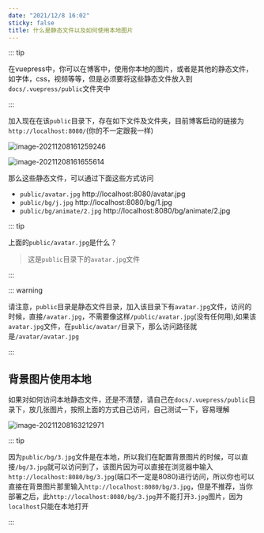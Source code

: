 ```yaml
---
date: "2021/12/8 16:02"
sticky: false
title: 什么是静态文件以及如何使用本地图片
---
```


::: tip

在vuepress中，你可以在博客中，使用你本地的图片，或者是其他的静态文件，如字体，css，视频等等，但是必须要将这些静态文件放入到`docs/.vuepress/public`文件夹中

:::



加入现在在该`public`目录下，存在如下文件及文件夹，目前博客启动的链接为`http://localhost:8080/`(你的不一定跟我一样)

![image-20211208161259246](https://ooszy.cco.vin/img/blog-note/image-20211208161259246.png?x-oss-process=style/pictureProcess1)

![image-20211208161655614](https://ooszy.cco.vin/img/blog-note/image-20211208161655614.png?x-oss-process=style/pictureProcess1)



那么这些静态文件，可以通过下面这些方式访问

- `public/avatar.jpg` http://localhost:8080/avatar.jpg
- `public/bg/j.jpg` http://localhost:8080/bg/1.jpg
- `public/bg/animate/2.jpg` http://localhost:8080/bg/animate/2.jpg



::: tip

上面的`public/avatar.jpg`是什么？

>  这是`public`目录下的`avatar.jpg`文件

:::



::: warning 

请注意，`public`目录是静态文件目录，加入该目录下有`avatar.jpg`文件，访问的时候，直接`/avatar.jpg`，不需要像这样`/public/avatar.jpg`(没有任何用),如果该`avatar.jpg`文件，在`public/avatar/`目录下，那么访问路径就是`/avatar/avatar.jpg`

:::



## 背景图片使用本地

如果对如何访问本地静态文件，还是不清楚，请自己在`docs/.vuepress/public`目录下，放几张图片，按照上面的方式自己访问，自己测试一下，容易理解

![image-20211208163212971](https://ooszy.cco.vin/img/blog-note/image-20211208163212971.png?x-oss-process=style/pictureProcess1)



::: tip

因为`public/bg/3.jpg`文件是在本地，所以我们在配置背景图片的时候，可以直接`/bg/3.jpg`就可以访问到了，该图片因为可以直接在浏览器中输入`http://localhost:8080/bg/3.jpg`(端口不一定是8080)进行访问，所以你也可以直接在背景图片那里输入`http://localhost:8080/bg/3.jpg`，但是不推荐，当你部署之后，此`http://localhost:8080/bg/3.jpg`并不能打开`3.jpg`图片，因为`localhost`只能在本地打开

:::





